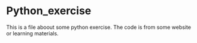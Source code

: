 # Python_exercise

This is a file aboout some python exercise.
The code is from some website or learning materials.

